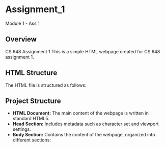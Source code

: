 # Assignment_1
 Module 1 - Ass 1

## Overview
CS 648 Assignment 1
This is a simple HTML webpage created for CS 648 assignment 1.

## HTML Structure
The HTML file is structured as follows:

## Project Structure

- **HTML Document:** The main content of the webpage is written in standard HTML5.
- **Head Section:** Includes metadata such as character set and viewport settings.
- **Body Section:** Contains the content of the webpage, organized into different sections:
